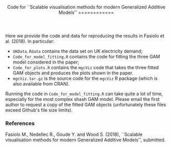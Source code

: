 <header>
Code for ``Scalable visualisation methods for modern Generalized Additive Models''
============
</header>

Here we provide the code and data for reproducing the results in Fasiolo et al. (2018). In particular:

- `UKData.Rdata` contains the data set on UK electricity demand;
- `Code_for_model_fitting.R` contains the code for fitting the three GAM model considered in the paper;
- `Code_for_plots.R` contains the `mgcViz` code that takes the three fitted GAM objects and produces the plots shown in the paper.
- `mgcViz.tar.gz` is the source code for the `mgcViz` R package (which is also available from CRAN).

Running the code in `Code_for_model_fitting.R` can take quite a lot of time, especially for the most complex shash GAM model. Please email the first author to request a copy of the fitted GAM objects (unfortunately these files exceed Github's file size limits).

### References

Fasiolo M., Nedellec R., Goude Y. and Wood S. (2018), ``Scalable visualisation methods for modern Generalized Additive Models'', submitted.